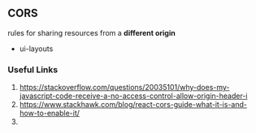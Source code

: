 ## CORS
rules for sharing resources from a **different origin**

- ui-layouts
### Useful Links
1. https://stackoverflow.com/questions/20035101/why-does-my-javascript-code-receive-a-no-access-control-allow-origin-header-i
2. https://www.stackhawk.com/blog/react-cors-guide-what-it-is-and-how-to-enable-it/
3. 